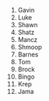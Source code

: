 1. Gavin
2. Luke
3. Shawn
4. Shatz
5. Mancz
6. Shmoop
7. Barnes
8. Tom
9. Brock
10. Bingo
11. Krep
12. Jama
